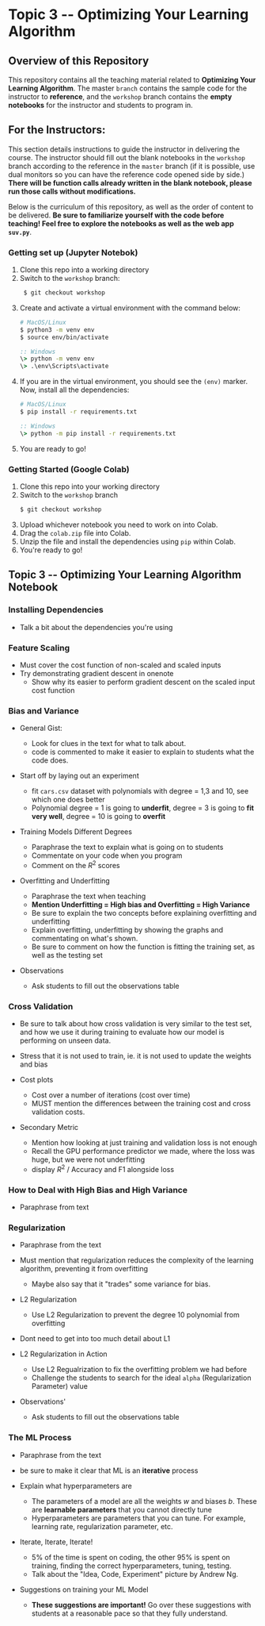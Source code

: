 # Topic 3 -- Optimizing Your Learning Algorithm

## Overview of this Repository
This repository contains all the teaching material related to **Optimizing Your Learning Algorithm**. The master `branch` contains the sample code for the instructor to **reference**, and the `workshop` branch contains the **empty notebooks** for the instructor and students to program in.

## For the Instructors:

This section details instructions to guide the instructor in delivering the course. The instructor should fill out the blank notebooks in the `workshop` branch according to the reference in the `master` branch (if it is possible, use dual monitors so you can have the reference code opened side by side.) **There will be function calls already written in the blank notebook, please run those calls without modifications.**

Below is the curriculum of this repository, as well as the order of content to be delivered. **Be sure to familiarize yourself with the code before teaching! Feel free to explore the notebooks as well as the web app `suv.py`**.

### Getting set up (Jupyter Notebok)
1. Clone this repo into a working directory
2. Switch to the `workshop` branch:
   ```bash
    $ git checkout workshop
   ```
3. Create and activate a virtual environment with the command below:
    ```bash
    # MacOS/Linux
    $ python3 -m venv env 
    $ source env/bin/activate
    ```
    ```bat
    :: Windows
    \> python -m venv env 
    \> .\env\Scripts\activate
    ```
4. If you are in the virtual environment, you should see the `(env)` marker. Now, install all the dependencies:
    ```bash
    # MacOS/Linux
    $ pip install -r requirements.txt
    ```
    ```bat
    :: Windows
    \> python -m pip install -r requirements.txt
    ```
5. You are ready to go!

### Getting Started (Google Colab)
1. Clone this repo into your working directory
2. Switch to the `workshop` branch
    ```bash
    $ git checkout workshop
    ```
3. Upload whichever notebook you need to work on into Colab.
4. Drag the `colab.zip` file into Colab.
5. Unzip the file and install the dependencies using `pip` within Colab.
6. You're ready to go!


## Topic 3 -- Optimizing Your Learning Algorithm Notebook

### Installing Dependencies
- Talk a bit about the dependencies you're using

### Feature Scaling
- Must cover the cost function of non-scaled and scaled inputs
- Try demonstrating gradient descent in onenote
    - Show why its easier to perform gradient descent on the scaled input cost function

### Bias and Variance 
- General Gist:
    - Look for clues in the text for what to talk about.
    - code is commented to make it easier to explain to students what the code does.

- Start off by laying out an experiment 
    -  fit `cars.csv` dataset with polynomials with degree = 1,3 and 10, see which one does better
    - Polynomial degree = 1 is going to **underfit**, degree = 3 is going to **fit very well**, degree = 10 is going to **overfit**

- Training Models Different Degrees
    - Paraphrase the text to explain what is going on to students
    - Commentate on your code when you program
    - Comment on the $R^2$ scores

- Overfitting and Underfitting
    - Paraphrase the text when teaching 
    - **Mention Underfitting = High bias and Overfitting = High Variance**
    - Be sure to explain the two concepts before explaining overfitting and underfitting
    - Explain overfitting, underfitting by showing the graphs and commentating on what's shown. 
    - Be sure to comment on how the function is fitting the training set, as well as the testing set

- Observations
    - Ask students to fill out the observations table
  

### Cross Validation
- Be sure to talk about how cross validation is very similar to the test set, and how we use it during training to evaluate how our model is performing on unseen data.
- Stress that it is not used to train, ie. it is not used to update the weights and bias
- Cost plots
    - Cost over a number of iterations (cost over time)
    - MUST mention the differences between the training cost and cross validation costs.

- Secondary Metric
    - Mention how looking at just training and validation loss is not enough
    - Recall the GPU performance predictor we made, where the loss was huge, but we were not underfitting
    - display $R^2$ / Accuracy and F1 alongside loss

### How to Deal with High Bias and High Variance
- Paraphrase from text

### Regularization
- Paraphrase from the text
- Must mention that regularization reduces the complexity of the learning algorithm, preventing it from overfitting
    - Maybe also say that it "trades" some variance for bias.

- L2 Regularization
    - Use L2 Regularization to prevent the degree 10 polynomial from overfitting
- Dont need to get into too much detail about L1
- L2 Regularization in Action

    - Use L2 Regualrization to fix the overfitting problem we had before
    - Challenge the students to search for the ideal `alpha` (Regularization Parameter) value

- Observations'
    - Ask students to fill out the observations table

### The ML Process
- Paraphrase from the text
- be sure to make it clear that ML is an **iterative** process
- Explain what hyperparameters are
    - The parameters of a model are all the weights $w$ and biases $b$. These are **learnable parameters** that you cannot directly tune
    - Hyperparameters are parameters that you can tune. For example, learning rate, regularization parameter, etc.
- Iterate, Iterate, Iterate!
    - 5% of the time is spent on coding, the other 95% is spent on training, finding the correct hyperparameters, tuning, testing.
    - Talk about the "Idea, Code, Experiment" picture by Andrew Ng.

- Suggestions on training your ML Model
    - **These suggestions are important!** Go over these suggestions with students at a reasonable pace so that they fully understand.